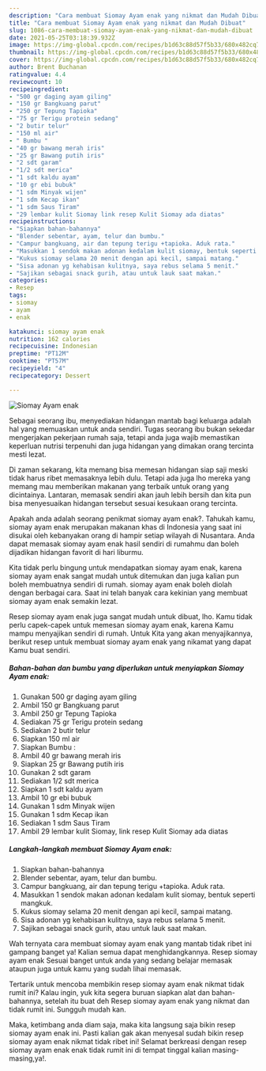 ```yaml
---
description: "Cara membuat Siomay Ayam enak yang nikmat dan Mudah Dibuat"
title: "Cara membuat Siomay Ayam enak yang nikmat dan Mudah Dibuat"
slug: 1086-cara-membuat-siomay-ayam-enak-yang-nikmat-dan-mudah-dibuat
date: 2021-05-25T03:18:39.932Z
image: https://img-global.cpcdn.com/recipes/b1d63c88d57f5b33/680x482cq70/siomay-ayam-enak-foto-resep-utama.jpg
thumbnail: https://img-global.cpcdn.com/recipes/b1d63c88d57f5b33/680x482cq70/siomay-ayam-enak-foto-resep-utama.jpg
cover: https://img-global.cpcdn.com/recipes/b1d63c88d57f5b33/680x482cq70/siomay-ayam-enak-foto-resep-utama.jpg
author: Brent Buchanan
ratingvalue: 4.4
reviewcount: 10
recipeingredient:
- "500 gr daging ayam giling"
- "150 gr Bangkuang parut"
- "250 gr Tepung Tapioka"
- "75 gr Terigu protein sedang"
- "2 butir telur"
- "150 ml air"
- " Bumbu "
- "40 gr bawang merah iris"
- "25 gr Bawang putih iris"
- "2 sdt garam"
- "1/2 sdt merica"
- "1 sdt kaldu ayam"
- "10 gr ebi bubuk"
- "1 sdm Minyak wijen"
- "1 sdm Kecap ikan"
- "1 sdm Saus Tiram"
- "29 lembar kulit Siomay link resep Kulit Siomay ada diatas"
recipeinstructions:
- "Siapkan bahan-bahannya"
- "Blender sebentar, ayam, telur dan bumbu."
- "Campur bangkuang, air dan tepung terigu +tapioka. Aduk rata."
- "Masukkan 1 sendok makan adonan kedalam kulit siomay, bentuk seperti mangkuk."
- "Kukus siomay selama 20 menit dengan api kecil, sampai matang."
- "Sisa adonan yg kehabisan kulitnya, saya rebus selama 5 menit."
- "Sajikan sebagai snack gurih, atau untuk lauk saat makan."
categories:
- Resep
tags:
- siomay
- ayam
- enak

katakunci: siomay ayam enak 
nutrition: 162 calories
recipecuisine: Indonesian
preptime: "PT12M"
cooktime: "PT57M"
recipeyield: "4"
recipecategory: Dessert

---
```



![Siomay Ayam enak](https://img-global.cpcdn.com/recipes/b1d63c88d57f5b33/680x482cq70/siomay-ayam-enak-foto-resep-utama.jpg)

Sebagai seorang ibu, menyediakan hidangan mantab bagi keluarga adalah hal yang memuaskan untuk anda sendiri. Tugas seorang ibu bukan sekedar mengerjakan pekerjaan rumah saja, tetapi anda juga wajib memastikan keperluan nutrisi terpenuhi dan juga hidangan yang dimakan orang tercinta mesti lezat.

Di zaman  sekarang, kita memang bisa memesan hidangan siap saji meski tidak harus ribet memasaknya lebih dulu. Tetapi ada juga lho mereka yang memang mau memberikan makanan yang terbaik untuk orang yang dicintainya. Lantaran, memasak sendiri akan jauh lebih bersih dan kita pun bisa menyesuaikan hidangan tersebut sesuai kesukaan orang tercinta. 



Apakah anda adalah seorang penikmat siomay ayam enak?. Tahukah kamu, siomay ayam enak merupakan makanan khas di Indonesia yang saat ini disukai oleh kebanyakan orang di hampir setiap wilayah di Nusantara. Anda dapat memasak siomay ayam enak hasil sendiri di rumahmu dan boleh dijadikan hidangan favorit di hari liburmu.

Kita tidak perlu bingung untuk mendapatkan siomay ayam enak, karena siomay ayam enak sangat mudah untuk ditemukan dan juga kalian pun boleh membuatnya sendiri di rumah. siomay ayam enak boleh diolah dengan berbagai cara. Saat ini telah banyak cara kekinian yang membuat siomay ayam enak semakin lezat.

Resep siomay ayam enak juga sangat mudah untuk dibuat, lho. Kamu tidak perlu capek-capek untuk memesan siomay ayam enak, karena Kamu mampu menyajikan sendiri di rumah. Untuk Kita yang akan menyajikannya, berikut resep untuk membuat siomay ayam enak yang nikamat yang dapat Kamu buat sendiri.

<!--inarticleads1-->

##### Bahan-bahan dan bumbu yang diperlukan untuk menyiapkan Siomay Ayam enak:

1. Gunakan 500 gr daging ayam giling
1. Ambil 150 gr Bangkuang parut
1. Ambil 250 gr Tepung Tapioka
1. Sediakan 75 gr Terigu protein sedang
1. Sediakan 2 butir telur
1. Siapkan 150 ml air
1. Siapkan  Bumbu :
1. Ambil 40 gr bawang merah iris
1. Siapkan 25 gr Bawang putih iris
1. Gunakan 2 sdt garam
1. Sediakan 1/2 sdt merica
1. Siapkan 1 sdt kaldu ayam
1. Ambil 10 gr ebi bubuk
1. Gunakan 1 sdm Minyak wijen
1. Gunakan 1 sdm Kecap ikan
1. Sediakan 1 sdm Saus Tiram
1. Ambil 29 lembar kulit Siomay, link resep Kulit Siomay ada diatas




<!--inarticleads2-->

##### Langkah-langkah membuat Siomay Ayam enak:

1. Siapkan bahan-bahannya
1. Blender sebentar, ayam, telur dan bumbu.
1. Campur bangkuang, air dan tepung terigu +tapioka. Aduk rata.
1. Masukkan 1 sendok makan adonan kedalam kulit siomay, bentuk seperti mangkuk.
1. Kukus siomay selama 20 menit dengan api kecil, sampai matang.
1. Sisa adonan yg kehabisan kulitnya, saya rebus selama 5 menit.
1. Sajikan sebagai snack gurih, atau untuk lauk saat makan.




Wah ternyata cara membuat siomay ayam enak yang mantab tidak ribet ini gampang banget ya! Kalian semua dapat menghidangkannya. Resep siomay ayam enak Sesuai banget untuk anda yang sedang belajar memasak ataupun juga untuk kamu yang sudah lihai memasak.

Tertarik untuk mencoba membikin resep siomay ayam enak nikmat tidak rumit ini? Kalau ingin, yuk kita segera buruan siapkan alat dan bahan-bahannya, setelah itu buat deh Resep siomay ayam enak yang nikmat dan tidak rumit ini. Sungguh mudah kan. 

Maka, ketimbang anda diam saja, maka kita langsung saja bikin resep siomay ayam enak ini. Pasti kalian gak akan menyesal sudah bikin resep siomay ayam enak nikmat tidak ribet ini! Selamat berkreasi dengan resep siomay ayam enak enak tidak rumit ini di tempat tinggal kalian masing-masing,ya!.

